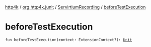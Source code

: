 [http4k](../../index.md) / [org.http4k.junit](../index.md) / [ServirtiumRecording](index.md) / [beforeTestExecution](./before-test-execution.md)

# beforeTestExecution

`fun beforeTestExecution(context: ExtensionContext?): `[`Unit`](https://kotlinlang.org/api/latest/jvm/stdlib/kotlin/-unit/index.html)